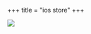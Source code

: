 +++
title = "ios store"
+++

<a class="app-link" href="https://apps.apple.com/us/app/onlyoffice-documents/id944896972" rel="nofollow">
  <img class="app-border" src="/ios_store_badge.svg">
</a>

